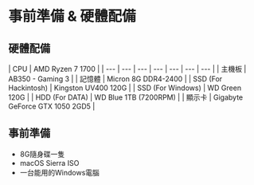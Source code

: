 # 事前準備 & 硬體配備

## 硬體配備

| CPU | AMD Ryzen 7 1700  |
| --- | --- | --- | --- | --- | --- | --- |
| 主機板 | AB350 - Gaming 3 |
| 記憶體 | Micron 8G DDR4-2400 |
| SSD \(For Hackintosh\) | Kingston UV400 120G |
| SSD \(For Windows\) | WD Green 120G |
| HDD \(For DATA\) | WD Blue 1TB \(7200RPM\) |
| 顯示卡 | Gigabyte GeForce GTX 1050 2GD5 |

## 事前準備

* 8G隨身碟一隻
* macOS Sierra ISO
* 一台能用的Windows電腦



